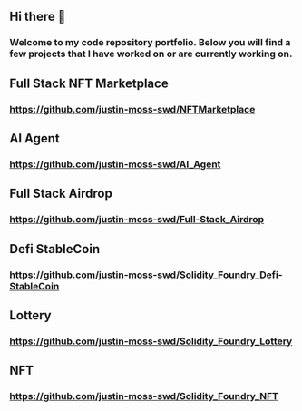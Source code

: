 ## Hi there 👋

### Welcome to my code repository portfolio.  Below you will find a few projects that I have worked on or are currently working on.

## Full Stack NFT Marketplace
### https://github.com/justin-moss-swd/NFTMarketplace

## AI Agent
### https://github.com/justin-moss-swd/AI_Agent

## Full Stack Airdrop
### https://github.com/justin-moss-swd/Full-Stack_Airdrop

## Defi StableCoin
### https://github.com/justin-moss-swd/Solidity_Foundry_Defi-StableCoin

## Lottery
### https://github.com/justin-moss-swd/Solidity_Foundry_Lottery

## NFT
### https://github.com/justin-moss-swd/Solidity_Foundry_NFT

<!--
**justin-moss-swd/justin-moss-swd** is a ✨ _special_ ✨ repository because its `README.md` (this file) appears on your GitHub profile.

Here are some ideas to get you started:

- 🔭 I’m currently working on ...
- 🌱 I’m currently learning ...
- 👯 I’m looking to collaborate on ...
- 🤔 I’m looking for help with ...
- 💬 Ask me about ...
- 📫 How to reach me: ...
- 😄 Pronouns: ...
- ⚡ Fun fact: ...

-->

